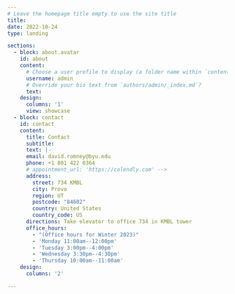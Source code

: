 ```yaml
---
# Leave the homepage title empty to use the site title
title:
date: 2022-10-24
type: landing

sections:
  - block: about.avatar
    id: about
    content:
      # Choose a user profile to display (a folder name within `content/authors/`)
      username: admin
      # Override your bio text from `authors/admin/_index.md`?
      text:
    design:
      columns: '1'
      view: showcase
  - block: contact
    id: contact
    content:
      title: Contact
      subtitle:
      text: |-
      email: david.romney@byu.edu
      phone: +1 801 422 0364
      # appointment_url: 'https://calendly.com' -->
      address:
        street: 734 KMBL
        city: Provo
        region: UT
        postcode: "84602"
        country: United States
        country_code: US
      directions: Take elevator to office 734 in KMBL tower
      office_hours:
        - "(Office hours for Winter 2023)"
        - 'Monday 11:00am--12:00pm'
        - 'Tuesday 3:00pm--4:00pm'
        - 'Wednesday 3:30pm--4:30pm'
        - 'Thursday 10:00am--11:00am'
    design:
      columns: '2'

---
```

